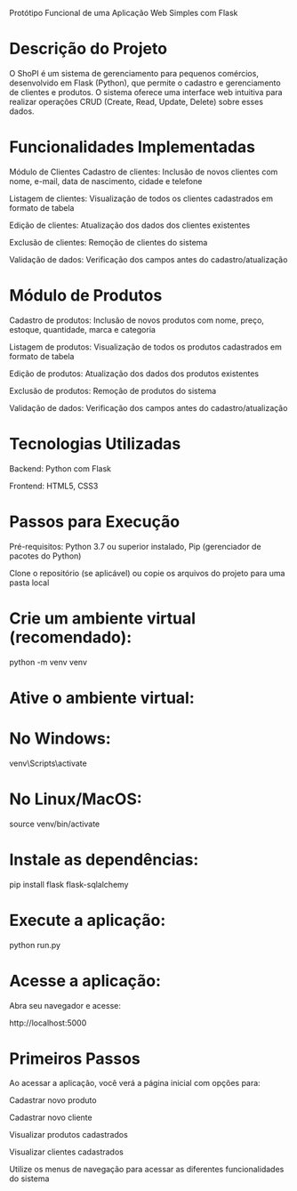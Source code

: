 Protótipo Funcional de uma Aplicação Web Simples com Flask

# Descrição do Projeto
O ShoPI é um sistema de gerenciamento para pequenos comércios, desenvolvido em Flask (Python), que permite o cadastro e gerenciamento de clientes e produtos. O sistema oferece uma interface web intuitiva para realizar operações CRUD (Create, Read, Update, Delete) sobre esses dados.

# Funcionalidades Implementadas
Módulo de Clientes
Cadastro de clientes: Inclusão de novos clientes com nome, e-mail, data de nascimento, cidade e telefone

Listagem de clientes: Visualização de todos os clientes cadastrados em formato de tabela

Edição de clientes: Atualização dos dados dos clientes existentes

Exclusão de clientes: Remoção de clientes do sistema

Validação de dados: Verificação dos campos antes do cadastro/atualização

# Módulo de Produtos
Cadastro de produtos: Inclusão de novos produtos com nome, preço, estoque, quantidade, marca e categoria

Listagem de produtos: Visualização de todos os produtos cadastrados em formato de tabela

Edição de produtos: Atualização dos dados dos produtos existentes

Exclusão de produtos: Remoção de produtos do sistema

Validação de dados: Verificação dos campos antes do cadastro/atualização

# Tecnologias Utilizadas
Backend: Python com Flask

Frontend: HTML5, CSS3

# Passos para Execução

Pré-requisitos:
Python 3.7 ou superior instalado, Pip (gerenciador de pacotes do Python)

Clone o repositório (se aplicável) ou copie os arquivos do projeto para uma pasta local

# Crie um ambiente virtual (recomendado):

python -m venv venv

# Ative o ambiente virtual:

# No Windows:

venv\Scripts\activate

# No Linux/MacOS:

source venv/bin/activate

# Instale as dependências:

pip install flask flask-sqlalchemy

# Execute a aplicação:

python run.py

# Acesse a aplicação:
Abra seu navegador e acesse:

http://localhost:5000

# Primeiros Passos
Ao acessar a aplicação, você verá a página inicial com opções para:

Cadastrar novo produto

Cadastrar novo cliente

Visualizar produtos cadastrados

Visualizar clientes cadastrados

Utilize os menus de navegação para acessar as diferentes funcionalidades do sistema
